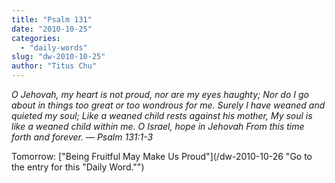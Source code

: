```yaml
---
title: "Psalm 131"
date: "2010-10-25"
categories: 
  - "daily-words"
slug: "dw-2010-10-25"
author: "Titus Chu"
---
```


_O Jehovah, my heart is not proud, nor are my eyes haughty; Nor do I go about in things too great or too wondrous for me._ _Surely I have weaned and quieted my soul; Like a weaned child rests against his mother, My soul is like a weaned child within me. O Israel, hope in Jehovah From this time forth and forever. — Psalm 131:1-3_

Tomorrow: ["Being Fruitful May Make Us Proud"](/dw-2010-10-26 "Go to the entry for this "Daily Word."")
